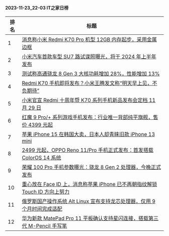 #### 2023-11-23_22-03  IT之家日榜

| 排名 | 标题|
| --- | ---|
| 1 | [消息称小米 Redmi K70 Pro 机型 12GB 内存起步，采用金属边框](https://www.ithome.com/0/734/394.htm) |
| 2 | [小米汽车首款车型 SU7 路试谍照曝光，将于 2024 年上半年发布](https://www.ithome.com/0/734/458.htm) |
| 3 | [测试称高通骁龙 8 Gen 3 大核功耗增加 28%，性能增加 13%](https://www.ithome.com/0/734/470.htm) |
| 4 | [Redmi K70 手机即将发布？小米王腾发文称“明天早上见，不负期待”](https://www.ithome.com/0/734/398.htm) |
| 5 | [小米官宣 Redmi 十周年暨 K70 系列手机新品发布会定档 11 月 29 日](https://www.ithome.com/0/734/437.htm) |
| 6 | [红魔 9 Pro/+ 系列游戏手机发布：行业唯一背部纯平旗舰，售价 4399 元起](https://www.ithome.com/0/734/536.htm) |
| 7 | [苹果 iPhone 15 在韩国大卖，日本人却青睐旧款 iPhone 13 mini](https://www.ithome.com/0/734/403.htm) |
| 8 | [2499 元起，OPPO Reno 11/Pro 手机正式发布：首发搭载 ColorOS 14 系统](https://www.ithome.com/0/734/518.htm) |
| 9 | [荣耀 100 Pro 手机参数曝光：骁龙 8 Gen 2 处理器，今晚正式发布](https://www.ithome.com/0/734/540.htm) |
| 10 | [重心放在 Face ID 上，消息称苹果 iPhone 已不再朝指纹解锁 Touch ID 方向上努力](https://www.ithome.com/0/734/408.htm) |
| 11 | [俄罗斯国产操作系统 Alt Linux 宣布支持龙芯处理器，仅用 9 个月时间完成适配](https://www.ithome.com/0/734/472.htm) |
| 12 | [华为新款 MatePad Pro 11 平板确认支持星闪连接，搭载第三代 M-Pencil 手写笔](https://www.ithome.com/0/734/456.htm) |
